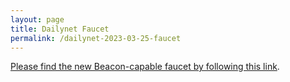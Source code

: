 ```yaml
---
layout: page
title: Dailynet Faucet
permalink: /dailynet-2023-03-25-faucet
---
```


[Please find the new Beacon-capable faucet by following this link](https://faucet.dailynet-2023-03-25.teztnets.xyz).
